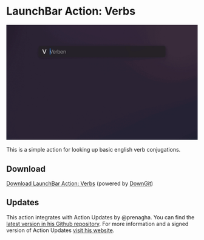 # LaunchBar Action: Verbs

<img src="verbs.gif" width="600"/> 

This is a simple action for looking up basic english verb conjugations. 

## Download

[Download LaunchBar Action: Verbs](https://minhaskamal.github.io/DownGit/#/home?url=https://github.com/Ptujec/LaunchBar/tree/master/Verbs-Action) (powered by [DownGit](https://github.com/MinhasKamal/DownGit))

## Updates

This action integrates with Action Updates by @prenagha. You can find the [latest version in his Github repository](https://github.com/prenagha/launchbar). For more information and a signed version of Action Updates [visit his website](https://renaghan.com/launchbar/action-updates/).